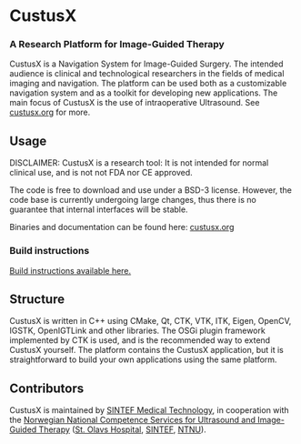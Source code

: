 CustusX
========
### A Research Platform for Image-Guided Therapy

CustusX is a Navigation System for Image-Guided Surgery. The intended audience is clinical and technological researchers in the fields of medical imaging and navigation. The platform can be used both as a customizable navigation system and as a toolkit for developing new applications.  The main focus of CustusX is the use of intraoperative Ultrasound. See [custusx.org](custusx.org) for more.

## Usage

DISCLAIMER: CustusX is a research tool: It is not intended for normal clinical use, and is not not FDA nor CE approved.

The code is free to download and use under a BSD-3 license. However, the code base is currently undergoing large changes, thus there is no guarantee that internal interfaces will be stable.

Binaries and documentation can be found here: [custusx.org](http://custusx.org)

### Build instructions

[Build instructions available here.](doc/dev_manual/cx_dev_build_instructions.md)

## Structure

CustusX is written in C++ using CMake, Qt, CTK, VTK, ITK, Eigen, OpenCV, IGSTK, OpenIGTLink and other libraries. The OSGi plugin framework implemented by CTK is used, and is the recommended way to extend CustusX yourself. The platform contains the CustusX application, but it is straightforward to build your own applications using the same platform.

## Contributors

CustusX is maintained by [SINTEF Medical Technology](http://www.sintef.no/home/Technology-and-Society/departments/medical-technology/#/), in cooperation with the [Norwegian National Competence Services for Ultrasound and Image-Guided Therapy](http://www.usigt.org/index.php/the-custusx-navigation-system) ([St. Olavs Hospital](http://www.stolav.no/en/), [SINTEF](http://www.sintef.no/home/Technology-and-Society/departments/medical-technology/#/), [NTNU](http://www.ntnu.edu/)). 

